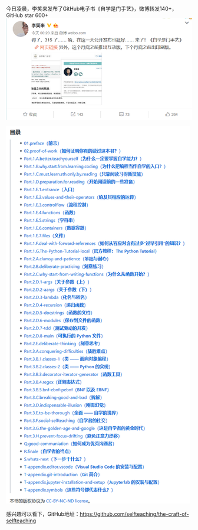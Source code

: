 今日凌晨，李笑来发布了GitHub电子书《自学是门手艺》，微博转发140+，GitHub star 600+
![title](https://raw.githubusercontent.com/wangsl123/images/master/gitnote/2019/03/15/index-1552635755639.png)

![title](https://raw.githubusercontent.com/wangsl123/images/master/gitnote/2019/03/15/FireShot%20Capture%20015%20-%20selfteaching_the-craft-of-selfteaching_%20One%20has%20no%20future%20if%20he%20could_%20-%20github.com-1552635791332.png)

感兴趣可以看下，GitHub地址：https://github.com/selfteaching/the-craft-of-selfteaching